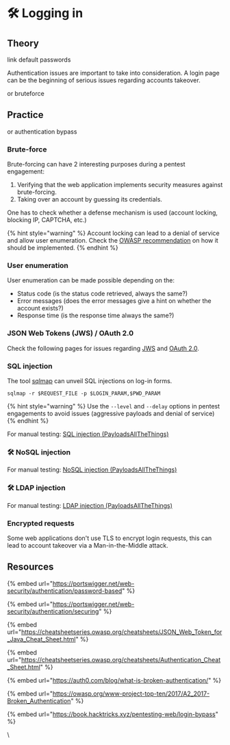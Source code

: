# 🛠️ Logging in

## Theory

link default passwords

Authentication issues are important to take into consideration. A login page can be the beginning of serious issues regarding accounts takeover.

or bruteforce

## Practice

or authentication bypass

### Brute-force

Brute-forcing can have 2 interesting purposes during a pentest engagement:

1. Verifying that the web application implements security measures against brute-forcing.
2. Taking over an account by guessing its credentials.

One has to check whether a defense mechanism is used (account locking, blocking IP, CAPTCHA, etc.)

{% hint style="warning" %}
Account locking can lead to a denial of service and allow user enumeration. Check the [OWASP recommendation](https://cheatsheetseries.owasp.org/cheatsheets/Authentication\_Cheat\_Sheet.html#account-lockout) on how it should be implemented.
{% endhint %}

### User enumeration

User enumeration can be made possible depending on the:

* Status code (is the status code retrieved, always the same?)
* Error messages (does the error messages give a hint on whether the account exists?)
* Response time (is the response time always the same?)

### JSON Web Tokens (JWS) / OAuth 2.0

Check the following pages for issues regarding [JWS](https://www.thehacker.recipes/web/inputs/insecure-json-web-tokens) and [OAuth 2.0](https://www.thehacker.recipes/web/configuration/oauth-2.0).

### SQL injection

The tool [sqlmap](https://sqlmap.org/) can unveil SQL injections on log-in forms.

```
sqlmap -r $REQUEST_FILE -p $LOGIN_PARAM,$PWD_PARAM
```

{% hint style="warning" %}
Use the `--level` and `--delay` options in pentest engagements to avoid issues (aggressive payloads and denial of service)
{% endhint %}

For manual testing: [SQL injection (PayloadsAllTheThings)](https://github.com/swisskyrepo/PayloadsAllTheThings/tree/master/SQL%20Injection#authentication-bypass)

### 🛠️ NoSQL injection

For manual testing: [NoSQL injection (PayloadsAllTheThings)](https://github.com/swisskyrepo/PayloadsAllTheThings/tree/master/SQL%20Injection#authentication-bypass)

### 🛠️ LDAP injection

For manual testing: [LDAP injection (PayloadsAllTheThings)](https://github.com/swisskyrepo/PayloadsAllTheThings/tree/master/LDAP%20Injection)

### Encrypted requests

Some web applications don't use TLS to encrypt login requests, this can lead to account takeover via a Man-in-the-Middle attack.

## Resources

{% embed url="https://portswigger.net/web-security/authentication/password-based" %}

{% embed url="https://portswigger.net/web-security/authentication/securing" %}

{% embed url="https://cheatsheetseries.owasp.org/cheatsheets/JSON_Web_Token_for_Java_Cheat_Sheet.html" %}

{% embed url="https://cheatsheetseries.owasp.org/cheatsheets/Authentication_Cheat_Sheet.html" %}

{% embed url="https://auth0.com/blog/what-is-broken-authentication/" %}

{% embed url="https://owasp.org/www-project-top-ten/2017/A2_2017-Broken_Authentication" %}

{% embed url="https://book.hacktricks.xyz/pentesting-web/login-bypass" %}

\
